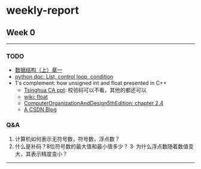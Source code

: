 # weekly-report
## Week 0
---
### TODO
- [数据结构（上）章一](https://www.xuetangx.com/courses/course-v1:TsinghuaX+30240184+sp/about)
- [python doc: List, control loop, condition](...)
- 1's complement: how unsigned int and float presented in C++
  - [Tsinghua CA ppt](https://drive.google.com/file/d/1cj1gDcN96w1CBCjmF59RBpqyQL1hoQ2X/view?usp=sharing): 校验码可以不看，其他的都还可以
  - [wiki: float](https://en.wikipedia.org/wiki/Floating-point_arithmetic)
  - [ComputerOrganizationAndDesign5thEdition: chapter 2.4](http://ac.aua.am/arm/public/2017-spring-computer-organization/textbooks/ComputerOrganizationAndDesign5thEdition2014.pdf)
  - [A CSDN Blog](https://blog.csdn.net/whzhaochao/article/details/12887779)
  
### Q&A
1. 计算机如何表示无符号数，符号数，浮点数？
2. 什么是补码？8位符号数的最大值和最小值多少？
3· 为什么浮点数随着数值变大，其表示精度变小？
---

